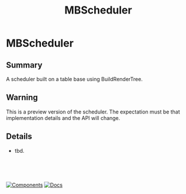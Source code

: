 ﻿---
uid: C.MBScheduler
title: MBScheduler
---
# MBScheduler

## Summary

A scheduler built on a table base using BuildRenderTree.

## Warning

This is a preview version of the scheduler. The expectation must be that implementation details and the API will change.

## Details

- tbd.

&nbsp;

&nbsp;

[![Components](https://img.shields.io/static/v1?label=Components&message=Plus&color=red)](xref:A.PlusComponents)
[![Docs](https://img.shields.io/static/v1?label=API%20Documentation&message=MBScheduler&color=brightgreen)](xref:Material.Blazor.MD2.MBScheduler)
